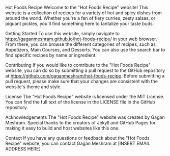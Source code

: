 Hot Foods Recipe
Welcome to the "Hot Foods Recipe" website! This website is a collection of recipes for a variety of hot and spicy dishes from around the world. Whether you're a fan of fiery curries, zesty salsas, or piquant pickles, you'll find something here to tantalize your taste buds.

Getting Started
To use this website, simply navigate to https://gaganmeshram.github.io/hot-foods-recipe/ in your web browser. From there, you can browse the different categories of recipes, such as Appetizers, Main Courses, and Desserts. You can also use the search bar to find specific recipes by name or ingredient.

Contributing
If you would like to contribute to the "Hot Foods Recipe" website, you can do so by submitting a pull request to the GitHub repository at https://github.com/gaganmeshram/hot-foods-recipe. Before submitting a pull request, please make sure that your changes are consistent with the website's theme and style.

License
The "Hot Foods Recipe" website is licensed under the MIT License. You can find the full text of the license in the LICENSE file in the GitHub repository.

Acknowledgements
The "Hot Foods Recipe" website was created by Gagan Meshram. Special thanks to the creators of Jekyll and GitHub Pages for making it easy to build and host websites like this one.

Contact
If you have any questions or feedback about the "Hot Foods Recipe" website, you can contact Gagan Meshram at [INSERT EMAIL ADDRESS HERE].
